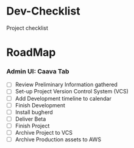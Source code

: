 # Dev-Checklist
Project checklist

# RoadMap

### Admin UI: Caava Tab
- [ ] Review Preliminary Information gathered
- [ ] Set-up Project Version Control System (VCS)
- [ ] Add Development timeline to calendar
- [ ] Finish Development
- [ ] Install bugherd
- [ ] Deliver Beta
- [ ] Finish Project
- [ ] Archive Project to VCS
- [ ] Archive Production assets to AWS

